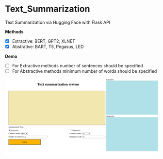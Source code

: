# Text_Summarization
Text Summarization via Hugging Face with Flask API



**Methods**

- [x] Extractive: BERT, GPT2, XLNET
- [x] Abstrative: BART, T5, Pegasus, LED

**Demo**

- [ ] For Extractive methods  number of sentences should be specified
- [ ] For Abstractive methods minimum number of words should be specified

![plot](./img.png)
